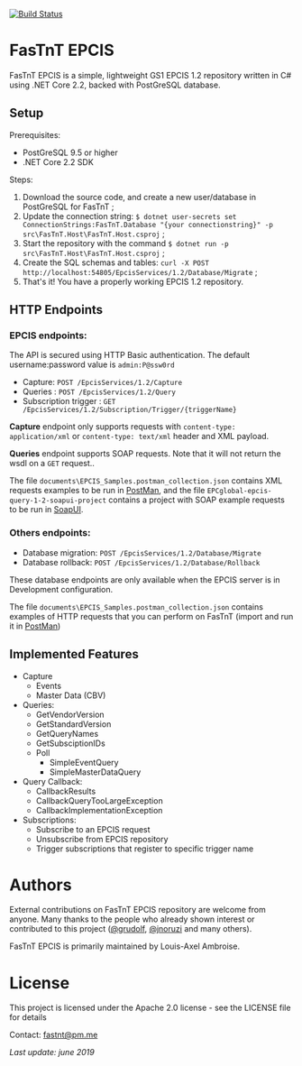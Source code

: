 [![Build Status](https://travis-ci.com/FasTnT/epcis.svg?branch=master)](https://travis-ci.com/FasTnT/epcis)

# FasTnT EPCIS

FasTnT EPCIS is a simple, lightweight GS1 EPCIS 1.2 repository written in C# using .NET Core 2.2, backed with PostGreSQL database.

## Setup

Prerequisites: 
- PostGreSQL 9.5 or higher
- .NET Core 2.2 SDK

Steps:
1. Download the source code, and create a new user/database in PostGreSQL for FasTnT ;
2. Update the connection string: `$ dotnet user-secrets set ConnectionStrings:FasTnT.Database "{your connectionstring}" -p src\FasTnT.Host\FasTnT.Host.csproj` ;
3. Start the repository with the command `$ dotnet run -p src\FasTnT.Host\FasTnT.Host.csproj` ;
4. Create the SQL schemas and tables: `curl -X POST http://localhost:54805/EpcisServices/1.2/Database/Migrate` ;
5. That's it! You have a properly working EPCIS 1.2 repository.

## HTTP Endpoints

### EPCIS endpoints:

The API is secured using HTTP Basic authentication. The default username:password value is `admin:P@ssw0rd`

- Capture: `POST /EpcisServices/1.2/Capture` 
- Queries : `POST /EpcisServices/1.2/Query`
- Subscription trigger : `GET /EpcisServices/1.2/Subscription/Trigger/{triggerName}`

**Capture** endpoint only supports requests with `content-type: application/xml` or `content-type: text/xml` header and XML payload.

**Queries** endpoint supports SOAP requests. Note that it will not return the wsdl on a `GET` request..

The file `documents\EPCIS_Samples.postman_collection.json` contains XML requests examples to be run in [PostMan](https://www.getpostman.com/), and the file `EPCglobal-epcis-query-1-2-soapui-project` contains a project with SOAP example requests to be run in [SoapUI](https://www.soapui.org/open-source.html).

### Others endpoints:

- Database migration: `POST /EpcisServices/1.2/Database/Migrate`
- Database rollback: `POST /EpcisServices/1.2/Database/Rollback`

These database endpoints are only available when the EPCIS server is in Development configuration.

The file `documents\EPCIS_Samples.postman_collection.json` contains examples of HTTP requests that you can perform on FasTnT (import and run it in [PostMan](https://www.getpostman.com/))

## Implemented Features

- Capture
  - Events
  - Master Data (CBV)
- Queries:
  - GetVendorVersion
  - GetStandardVersion
  - GetQueryNames
  - GetSubsciptionIDs
  - Poll 
    - SimpleEventQuery
    - SimpleMasterDataQuery
- Query Callback:
  - CallbackResults
  - CallbackQueryTooLargeException
  - CallbackImplementationException
- Subscriptions:
  - Subscribe to an EPCIS request 
  - Unsubscribe from EPCIS repository
  - Trigger subscriptions that register to specific trigger name
  
# Authors

External contributions on FasTnT EPCIS repository are welcome from anyone. Many thanks to the people who already shown interest or contributed to this project ([@grudolf](https://github.com/grudolf), [@jnoruzi](https://github.com/jnoruzi) and many others).

FasTnT EPCIS is primarily maintained by Louis-Axel Ambroise.

# License

This project is licensed under the Apache 2.0 license - see the LICENSE file for details

Contact: fastnt@pm.me

_Last update: june 2019_
